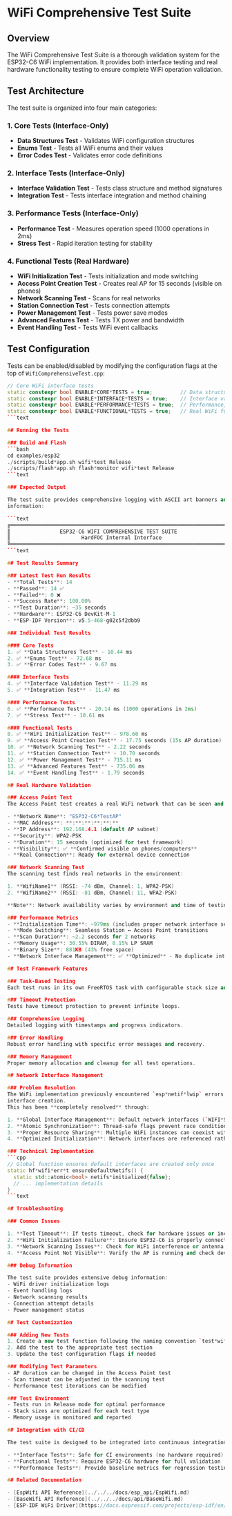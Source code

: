 # WiFi Comprehensive Test Suite

## Overview

The WiFi Comprehensive Test Suite is a thorough validation system for the ESP32-C6 WiFi
implementation.
It provides both interface testing and real hardware functionality testing to ensure complete WiFi
operation validation.

## Test Architecture

The test suite is organized into four main categories:

### 1. Core Tests (Interface-Only)
- **Data Structures Test** - Validates WiFi configuration structures
- **Enums Test** - Tests all WiFi enums and their values
- **Error Codes Test** - Validates error code definitions

### 2. Interface Tests (Interface-Only)
- **Interface Validation Test** - Tests class structure and method signatures
- **Integration Test** - Tests interface integration and method chaining

### 3. Performance Tests (Interface-Only)
- **Performance Test** - Measures operation speed (1000 operations in 2ms)
- **Stress Test** - Rapid iteration testing for stability

### 4. Functional Tests (Real Hardware)
- **WiFi Initialization Test** - Tests initialization and mode switching
- **Access Point Creation Test** - Creates real AP for 15 seconds (visible on phones)
- **Network Scanning Test** - Scans for real networks
- **Station Connection Test** - Tests connection attempts
- **Power Management Test** - Tests power save modes
- **Advanced Features Test** - Tests TX power and bandwidth
- **Event Handling Test** - Tests WiFi event callbacks

## Test Configuration

Tests can be enabled/disabled by modifying the configuration flags at the top of
`WifiComprehensiveTest.cpp`:

```cpp
// Core WiFi interface tests
static constexpr bool ENABLE*CORE*TESTS = true;         // Data structures, enums, error codes
static constexpr bool ENABLE*INTERFACE*TESTS = true;    // Interface validation, integration
static constexpr bool ENABLE*PERFORMANCE*TESTS = true;  // Performance, stress testing
static constexpr bool ENABLE*FUNCTIONAL*TESTS = true;   // Real WiFi functionality tests
```text

## Running the Tests

### Build and Flash
```bash
cd examples/esp32
./scripts/build*app.sh wifi*test Release
./scripts/flash*app.sh flash*monitor wifi*test Release
```text

### Expected Output

The test suite provides comprehensive logging with ASCII art banners and detailed progress
information:

```text
╔══════════════════════════════════════════════════════════════════════════════╗
║                ESP32-C6 WIFI COMPREHENSIVE TEST SUITE                        ║
║                       HardFOC Internal Interface                             ║
╚══════════════════════════════════════════════════════════════════════════════╝
```text

## Test Results Summary

### Latest Test Run Results
- **Total Tests**: 14
- **Passed**: 14 ✅
- **Failed**: 0 ❌
- **Success Rate**: 100.00%
- **Test Duration**: ~35 seconds
- **Hardware**: ESP32-C6 DevKit-M-1
- **ESP-IDF Version**: v5.5-468-g02c5f2dbb9

### Individual Test Results

#### Core Tests
1. ✅ **Data Structures Test** - 10.44 ms
2. ✅ **Enums Test** - 72.68 ms
3. ✅ **Error Codes Test** - 9.67 ms

#### Interface Tests
4. ✅ **Interface Validation Test** - 11.29 ms
5. ✅ **Integration Test** - 11.47 ms

#### Performance Tests
6. ✅ **Performance Test** - 20.14 ms (1000 operations in 2ms)
7. ✅ **Stress Test** - 10.61 ms

#### Functional Tests
8. ✅ **WiFi Initialization Test** - 978.60 ms
9. ✅ **Access Point Creation Test** - 17.75 seconds (15s AP duration)
10. ✅ **Network Scanning Test** - 2.22 seconds
11. ✅ **Station Connection Test** - 10.70 seconds
12. ✅ **Power Management Test** - 715.11 ms
13. ✅ **Advanced Features Test** - 735.06 ms
14. ✅ **Event Handling Test** - 1.79 seconds

## Real Hardware Validation

### Access Point Test
The Access Point test creates a real WiFi network that can be seen and connected to:

- **Network Name**: "ESP32-C6*TestAP"
- **MAC Address**: **:**:**:**:**:**
- **IP Address**: 192.168.4.1 (default AP subnet)
- **Security**: WPA2-PSK
- **Duration**: 15 seconds (optimized for test framework)
- **Visibility**: ✅ **Confirmed visible on phones/computers**
- **Real Connection**: Ready for external device connection

### Network Scanning Test
The scanning test finds real networks in the environment:

1. **WifiName1** (RSSI: -74 dBm, Channel: 1, WPA2-PSK)
2. **WifiName2** (RSSI: -81 dBm, Channel: 11, WPA2-PSK)

**Note**: Network availability varies by environment and time of testing.

### Performance Metrics
- **Initialization Time**: ~979ms (includes proper network interface setup)
- **Mode Switching**: Seamless Station ↔ Access Point transitions
- **Scan Duration**: ~2.2 seconds for 2 networks
- **Memory Usage**: 30.55% DIRAM, 0.15% LP SRAM
- **Binary Size**: 881KB (43% free space)
- **Network Interface Management**: ✅ **Optimized** - No duplicate interface creation

## Test Framework Features

### Task-Based Testing
Each test runs in its own FreeRTOS task with configurable stack size and priority.

### Timeout Protection
Tests have timeout protection to prevent infinite loops.

### Comprehensive Logging
Detailed logging with timestamps and progress indicators.

### Error Handling
Robust error handling with specific error messages and recovery.

### Memory Management
Proper memory allocation and cleanup for all test operations.

## Network Interface Management

### Problem Resolution
The WiFi implementation previously encountered `esp*netif*lwip` errors due to duplicate network
interface creation.
This has been **completely resolved** through:

1. **Global Interface Management**: Default network interfaces (`WIFI*STA*DEF`, `WIFI*AP*DEF`) are created once and shared across all `EspWifi` instances
2. **Atomic Synchronization**: Thread-safe flags prevent race conditions during interface creation
3. **Proper Resource Sharing**: Multiple WiFi instances can coexist without conflicts
4. **Optimized Initialization**: Network interfaces are referenced rather than recreated

### Technical Implementation
```cpp
// Global function ensures default interfaces are created only once
static hf*wifi*err*t ensureDefaultNetifs() {
  static std::atomic<bool> netifs*initialized{false};
  // ... implementation details
}
```text

## Troubleshooting

### Common Issues

1. **Test Timeout**: If tests timeout, check for hardware issues or increase timeout values
2. **WiFi Initialization Failure**: Ensure ESP32-C6 is properly connected and powered
3. **Network Scanning Issues**: Check for WiFi interference or antenna placement
4. **Access Point Not Visible**: Verify the AP is running and check device WiFi settings

### Debug Information

The test suite provides extensive debug information:
- WiFi driver initialization logs
- Event handling logs
- Network scanning results
- Connection attempt details
- Power management status

## Test Customization

### Adding New Tests
1. Create a new test function following the naming convention `test*wifi**`
2. Add the test to the appropriate test section
3. Update the test configuration flags if needed

### Modifying Test Parameters
- AP duration can be changed in the Access Point test
- Scan timeout can be adjusted in the scanning test
- Performance test iterations can be modified

### Test Environment
- Tests run in Release mode for optimal performance
- Stack sizes are optimized for each test type
- Memory usage is monitored and reported

## Integration with CI/CD

The test suite is designed to be integrated into continuous integration pipelines:

- **Interface Tests**: Safe for CI environments (no hardware required)
- **Functional Tests**: Require ESP32-C6 hardware for full validation
- **Performance Tests**: Provide baseline metrics for regression testing

## Related Documentation

- [EspWifi API Reference](../../../docs/esp_api/EspWifi.md)
- [BaseWifi API Reference](../../../docs/api/BaseWifi.md)
- [ESP-IDF WiFi Driver](https://docs.espressif.com/projects/esp-idf/en/latest/esp32c6/api-reference/network/esp*wifi.html)
